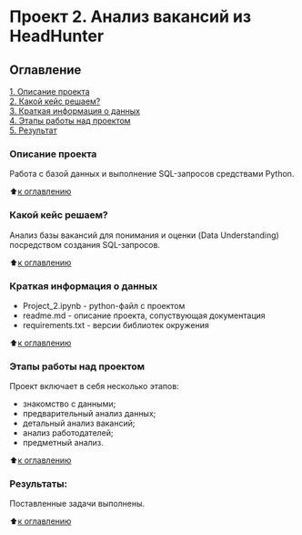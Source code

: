 # Проект 2. Анализ вакансий из HeadHunter 

## Оглавление  
[1. Описание проекта]()  
[2. Какой кейс решаем?]()  
[3. Краткая информация о данных]()  
[4. Этапы работы над проектом]()  
[5. Результат]()    
 

### Описание проекта    

Работа с базой данных и выполнение SQL-запросов средствами Python.

:arrow_up:[к оглавлению]()


### Какой кейс решаем?  

Анализ базы вакансий для понимания и оценки (Data Understanding) посредством создания SQL-запросов.

:arrow_up:[к оглавлению]()


### Краткая информация о данных

* Project_2.ipynb - python-файл с проектом
* readme.md - описание проекта, сопуствующая документация
* requirements.txt - версии библиотек окружения
  
:arrow_up:[к оглавлению]()


### Этапы работы над проектом  

Проект включает в себя несколько этапов:
- знакомство с данными;
- предварительный анализ данных;
- детальный анализ вакансий;
- анализ работодателей;
- предметный анализ.

:arrow_up:[к оглавлению]()


### Результаты:  

Поставленные задачи выполнены.

:arrow_up:[к оглавлению]()


